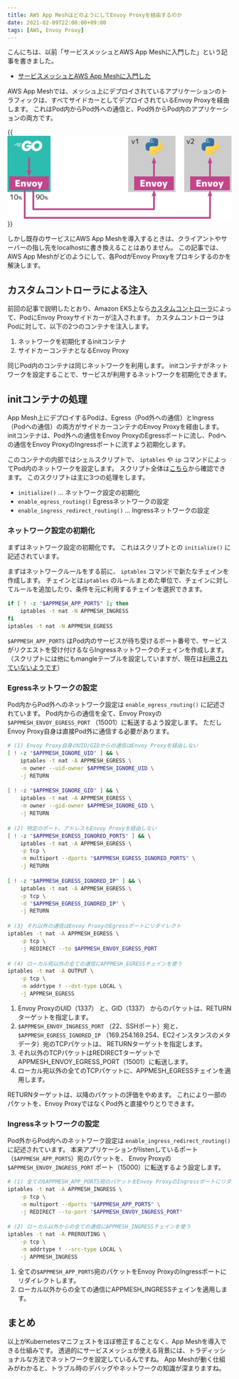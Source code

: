 ```yaml
---
title: AWS App MeshはどのようにしてEnvoy Proxyを経由するのか
date: 2021-02-09T22:00:00+09:00
tags: [AWS, Envoy Proxy]
---
```


こんにちは、以前「サービスメッシュとAWS App Meshに入門した」という記事を書きました。

- [サービスメッシュとAWS App Meshに入門した](https://i-beam.org/2020/11/15/aws-app-mesh/)

AWS App Meshでは、メッシュ上にデプロイされているアプリケーションのトラフィックは、すべてサイドカーとしてデプロイされているEnvoy Proxyを経由します。
これはPod内からPod外への通信と、Pod外からPod内のアプリケーションの両方です。

{{<img src="./weighted_load_balancing.png" alt="AWS App Meshのネットワーク。重みつきロードバランシングの例。">}}

しかし既存のサービスにAWS App Meshを導入するときは、クライアントやサーバーの指し先をlocalhostに書き換えることはありません。
この記事では、AWS App Meshがどのようにして、各PodがEnvoy Proxyをプロキシするのかを解決します。

## カスタムコントローラによる注入

前回の記事で説明したとおり、Amazon EKS上なら[カスタムコントローラ][appmesh-controller]によって、PodにEnvoy Proxyサイドカーが注入されます。
カスタムコントローラはPodに対して、以下の2つのコンテナを注入します。

1. ネットワークを初期化するinitコンテナ
2. サイドカーコンテナとなるEnvoy Proxy

同じPod内のコンテナは同じネットワークを利用します。
initコンテナがネットワークを設定することで、サービスが利用するネットワークを初期化できます。

## initコンテナの処理

App Mesh上にデプロイするPodは、Egress（Pod外への通信）とIngress（Podへの通信）の両方がサイドカーコンテナのEnvoy Proxyを経由します。
initコンテナは、Pod外への通信をEnvoy ProxyのEgressポートに流し、Podへの通信をEnvoy ProxyのIngressポートに流すよう初期化します。

このコンテナの内部ではシェルスクリプトで、 `iptables` や `ip` コマンドによってPod内のネットワークを設定します。
スクリプト全体は[こちら][sidecar-proxy-route-manager.sh]から確認できます。
このスクリプトは主に3つの処理をします。

- `initialize()` ... ネットワーク設定の初期化
- `enable_egress_routing()` Egressネットワークの設定
- `enable_ingress_redirect_routing()` ... Ingressネットワークの設定

### ネットワーク設定の初期化

まずはネットワーク設定の初期化です。
これはスクリプトとの `initialize()` に記述されています。

まずはネットワークルールをする前に、 `iptables` コマンドで新たなチェインを作成します。
チェインとは`iptables` のルールまとめた単位で、チェインに対してルールを追加したり、条件を元に利用するチェインを選択できます。

```sh
if [ ! -z "$APPMESH_APP_PORTS" ]; then
    iptables -t nat -N APPMESH_INGRESS
fi
iptables -t nat -N APPMESH_EGRESS
```

`$APPMESH_APP_PORTS` はPod内のサービスが待ち受けるポート番号で、サービスがリクエストを受け付けるならIngressネットワークのチェインを作成します。
（スクリプトには他にもmangleテーブルを設定していますが、現在は[利用されていないようです][mangle-no-longer-needed]）

[mangle-no-longer-needed]: https://github.com/aws/aws-app-mesh-controller-for-k8s/issues/402#issuecomment-746967145

### Egressネットワークの設定

Pod内からPod外へのネットワーク設定は `enable_egress_routing()` に記述されています。
Pod内からの通信を全て、Envoy Proxyの `$APPMESH_ENVOY_EGRESS_PORT` （15001）に転送するよう設定します。
ただしEnvoy Proxy自身は直接Pod外に通信する必要があります。

```sh
# (1) Envoy Proxy自身のUID/GIDからの通信はEnvoy Proxyを経由しない
[ ! -z "$APPMESH_IGNORE_UID" ] && \
    iptables -t nat -A APPMESH_EGRESS \
    -m owner --uid-owner $APPMESH_IGNORE_UID \
    -j RETURN

[ ! -z "$APPMESH_IGNORE_GID" ] && \
    iptables -t nat -A APPMESH_EGRESS \
    -m owner --gid-owner $APPMESH_IGNORE_GID \
    -j RETURN

# (2) 特定のポート、アドレスもEnvoy Proxyを経由しない
[ ! -z "$APPMESH_EGRESS_IGNORED_PORTS" ] && \
    iptables -t nat -A APPMESH_EGRESS \
    -p tcp \
    -m multiport --dports "$APPMESH_EGRESS_IGNORED_PORTS" \
    -j RETURN

[ ! -z "$APPMESH_EGRESS_IGNORED_IP" ] && \
    iptables -t nat -A APPMESH_EGRESS \
    -p tcp \
    -d "$APPMESH_EGRESS_IGNORED_IP" \
    -j RETURN

# (3) それ以外の通信はEnvoy ProxyのEgressポートにリダイレクト
iptables -t nat -A APPMESH_EGRESS \
    -p tcp \
    -j REDIRECT --to $APPMESH_ENVOY_EGRESS_PORT

# (4) ローカル宛以外の全ての通信にAPPMESH_EGRESSチェインを使う
iptables -t nat -A OUTPUT \
    -p tcp \
    -m addrtype ! --dst-type LOCAL \
    -j APPMESH_EGRESS
```

1. Envoy ProxyのUID（1337） と、GID（1337） からのパケットは、RETURNターゲットを指定します。
2. `$APPMESH_ENVOY_INGRESS_PORT` （22、SSHポート）宛と、 `$APPMESH_EGRESS_IGNORED_IP` （169.254.169.254、EC2インスタンスのメタデータ）宛のTCPパケットは、 RETURNターゲットを指定します。
3. それ以外のTCPパケットはREDIRECTターゲットでAPPMESH_ENVOY_EGRESS_PORT（15001）に転送します。
4. ローカル宛以外の全てのTCPパケットに、APPMESH_EGRESSチェインを適用します。

RETURNターゲットは、以降のパケットの評価をやめます。
これにより一部のパケットを、Envoy ProxyではなくPod外と直接やりとりできます。

### Ingressネットワークの設定

Pod外からPod内へのネットワーク設定は `enable_ingress_redirect_routing()` に記述されています。
本来アプリケーションがlistenしているポート （`$APPMESH_APP_PORTS`）宛のパケットを、 Envoy Proxyの `$APPMESH_ENVOY_INGRESS_PORT` ポート（15000）に転送するよう設定します。

```sh
# (1) 全ての$APPMESH_APP_PORTS宛のパケットをEnvoy ProxyのIngressポートにリダイレクト
iptables -t nat -A APPMESH_INGRESS \
    -p tcp \
    -m multiport --dports "$APPMESH_APP_PORTS" \
    -j REDIRECT --to-port "$APPMESH_ENVOY_INGRESS_PORT"

# (2) ローカル以外からの全ての通信にAPPMESH_INGRESSチェインを使う
iptables -t nat -A PREROUTING \
    -p tcp \
    -m addrtype ! --src-type LOCAL \
    -j APPMESH_INGRESS
```

1. 全ての`$APPMESH_APP_PORTS`宛のパケットをEnvoy ProxyのIngressポートにリダイレクトします。
2. ローカル以外からの全ての通信にAPPMESH_INGRESSチェインを適用します。

## まとめ

以上がKubernetesマニフェストをほぼ修正することなく、App Meshを導入できる仕組みです。
透過的にサービスメッシュが使える背景には、トラディッショナルな方法でネットワークを設定しているんですね。
App Meshが動く仕組みがわかると、トラブル時のデバッグやネットワークの知識が深まりますね。

[sidecar-proxy-route-manager.sh]: https://gist.github.com/ueokande/333e5e6e8ea3a2bdc29345ac8a7b8313
[appmesh-controller]: https://github.com/aws/aws-app-mesh-controller-for-k8s
[ec2-instance-metadata]: https://docs.aws.amazon.com/AWSEC2/latest/UserGuide/instancedata-data-retrieval.html
[marking-packets]: https://tldp.org/HOWTO/Adv-Routing-HOWTO/lartc.netfilter.html
